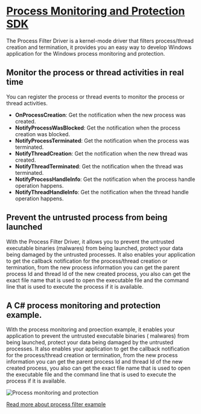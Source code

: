 # [Process Monitoring and Protection SDK](https://www.easefilter.com/Forums_Files/Process-Monitor.htm)
 
The Process Filter Driver is a kernel-mode driver that filters process/thread creation and termination, it provides you an easy way to develop Windows application for the Windows process monitoring and protection. 

## Monitor the process or thread activities in real time
You can register the process or thread events to monitor the process or thread activities.

-  **OnProcessCreation**: Get the notification when the new process was created.
-  **NotifyProcessWasBlocked**: Get the notification when the process creation was blocked.
-  **NotifyProcessTerminated**: Get the notification when the process was terminated.
-  **NotifyThreadCreation**: Get the notification when the new thread was created.
-  **NotifyThreadTerminated**: Get the notification when the thread was terminated.
-  **NotifyProcessHandleInfo**: Get the notification when the process handle operation happens.
-  **NotifyThreadHandleInfo**: Get the notification when the thread handle operation happens.

## Prevent the untrusted process from being launched
With the Process Filter Driver, it allows you to prevent the untrusted executable binaries (malwares) from being launched, protect your data being damaged by the untrusted processes. It also enables your application to get the callback notification for the process/thread creation or termination, from the new process information you can get the parent process Id and thread Id of the new created process, you also can get the exact file name that is used to open the executable file and the command line that is used to execute the process if it is available.

## A C# process monitoring and protection example.
With the process monitoring and proection example, it enables your application to prevent the untrusted executable binaries ( malwares) from being launched, protect your data being damaged by the untrusted processes. It also enables your application to get the callback notification for the process/thread creation or termination, from the new process information you can get the parent process Id and thread Id of the new created process, you also can get the exact file name that is used to open the executable file and the command line that is used to execute the process if it is available.

![Process monitoring and protection](https://www.easefilter.com/images/processScreenshot.png)

[Read more about process filter example](https://www.easefilter.com/Forums_Files/Process-Monitor.htm)
